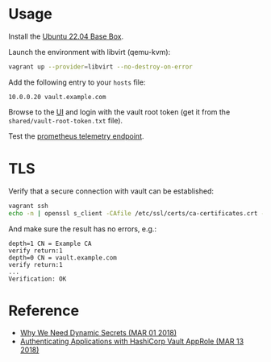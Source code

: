 # Usage

Install the [Ubuntu 22.04 Base Box](https://github.com/rgl/ubuntu-vagrant).

Launch the environment with libvirt (qemu-kvm):

```bash
vagrant up --provider=libvirt --no-destroy-on-error
```

Add the following entry to your `hosts` file:

```
10.0.0.20 vault.example.com
```

Browse to the [UI](https://vault.example.com:8200/ui) and login with the vault root token (get it from the `shared/vault-root-token.txt` file).

Test the [prometheus telemetry endpoint](https://vault.example.com:8200/v1/sys/metrics?format=prometheus).


# TLS

Verify that a secure connection with vault can be established:

```bash
vagrant ssh
echo -n | openssl s_client -CAfile /etc/ssl/certs/ca-certificates.crt -servername vault.example.com -connect vault.example.com:8200
```

And make sure the result has no errors, e.g.:

```
depth=1 CN = Example CA
verify return:1
depth=0 CN = vault.example.com
verify return:1
...
Verification: OK
```


# Reference

* [Why We Need Dynamic Secrets (MAR 01 2018)](https://www.hashicorp.com/blog/why-we-need-dynamic-secrets)
* [Authenticating Applications with HashiCorp Vault AppRole (MAR 13 2018)](https://www.hashicorp.com/blog/authenticating-applications-with-vault-approle)
